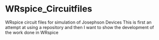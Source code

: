 # WRspice_Circuitfiles
WRspice circuit files for simulation of Josephson Devices
This is first an attempt at using a repository and then I want to show the development of the work done in WRspice
